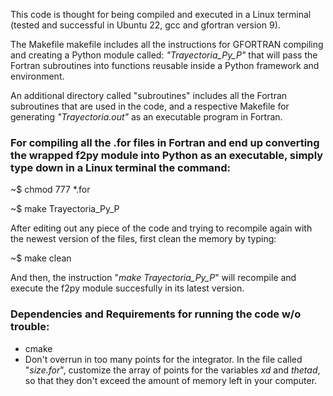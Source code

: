 This code is thought for being compiled and executed in a Linux terminal (tested and successful in Ubuntu 22, gcc and gfortran version 9). 

The Makefile makefile includes all the instructions for GFORTRAN compiling and creating a Python module called: *"Trayectoria_Py_P"* that will pass the Fortran subroutines into functions reusable inside a Python framework and environment.

An additional directory called "subroutines" includes all the Fortran subroutines that are used in the code, and a respective Makefile for generating *"Trayectoria.out"* as an executable program in Fortran.

<h3>For compiling  all the .for files in Fortran and end up converting the wrapped f2py module into Python as an executable, simply type down in a Linux terminal the command: </h3>

~$ chmod 777 *.for

~$ make Trayectoria_Py_P

After editing out any piece of the code and trying to recompile again with the newest version of the files, first clean the memory by typing:

~$ make clean

And then, the instruction "*make Trayectoria_Py_P*" will recompile and execute the f2py module succesfully in its latest version.

<h3> Dependencies and Requirements for running the code w/o trouble: </h3>

- cmake
- Don't overrun in too many points for the integrator. In the file called "*size.for*", customize the array of points for the variables *xd* and *thetad*, so that they don't exceed the amount of memory left in your computer.
